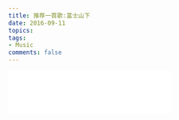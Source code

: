 ```yaml
---
title: 推荐一首歌:富士山下
date: 2016-09-11
topics: 
tags:
- Music
comments: false
---
```


<iframe frameborder="no" border="0" marginwidth="0" marginheight="0" width=330 height=86 src="//music.163.com/outchain/player?type=2&id=65766&height=66"></iframe>
<!--more-->
